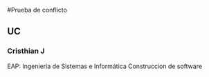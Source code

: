 #Prueba de conflicto
## UC
### Cristhian J
EAP: Ingeniería de Sistemas e Informática
Construccion de software

